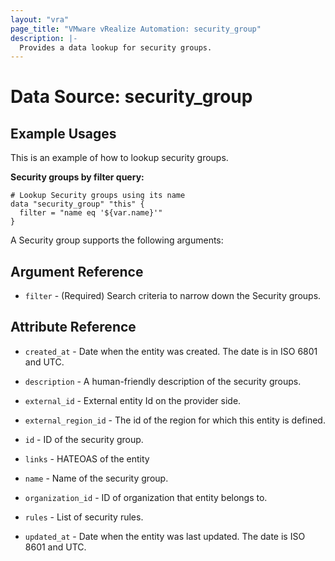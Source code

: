 ```yaml
---
layout: "vra"
page_title: "VMware vRealize Automation: security_group"
description: |-
  Provides a data lookup for security groups.
---
```


# Data Source: security_group
## Example Usages
This is an example of how to lookup security groups.

**Security groups by filter query:**

```hcl
# Lookup Security groups using its name
data "security_group" "this" {
  filter = "name eq '${var.name}'"
}
```

A Security group supports the following arguments:

## Argument Reference
* `filter` - (Required) Search criteria to narrow down the Security groups. 

## Attribute Reference

* `created_at` - Date when the entity was created. The date is in ISO 6801 and UTC.

* `description` - A human-friendly description of the security groups.

* `external_id` - External entity Id on the provider side.

* `external_region_id` - The id of the region for which this entity is defined.

* `id` - ID of the security group.

* `links` - HATEOAS of the entity

* `name` - Name of the security group.

* `organization_id` - ID of organization that entity belongs to.

* `rules` - List of security rules.

* `updated_at` - Date when the entity was last updated. The date is ISO 8601 and UTC.